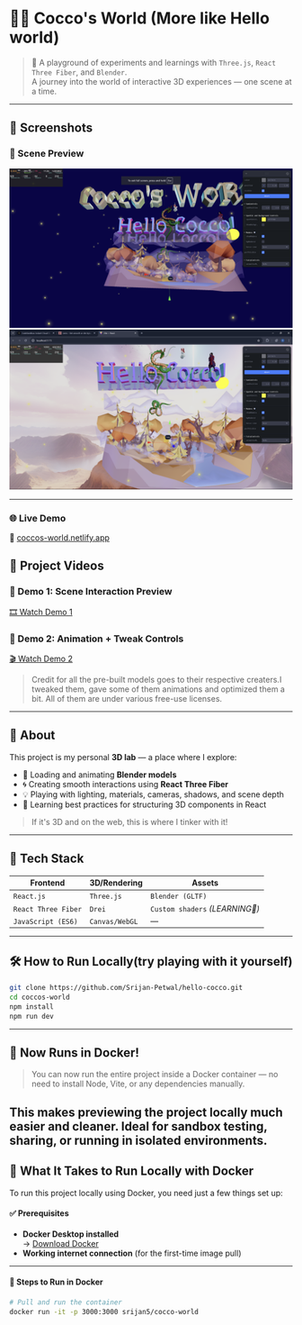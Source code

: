 # 🧚‍♀️ Cocco's World (More like Hello world)

> 🧪 A playground of experiments and learnings with `Three.js`, `React Three Fiber`, and `Blender`.  
> A journey into the world of interactive 3D experiences — one scene at a time.

---

## 📸 Screenshots

### 🧚 Scene Preview
![Scene Preview-1](ScreenShot-2.png)
![Scene Preview-2](CoccoWorld.png)


---

### 🌐 **Live Demo**
🚀 [coccos-world.netlify.app](https://coccos-world.netlify.app)

## 🎥 Project Videos

### 🔹 Demo 1: Scene Interaction Preview  
[🎞️  Watch Demo 1](https://youtu.be/G2m8G8DD-as)

### 🔹 Demo 2: Animation + Tweak Controls
[🎬  Watch Demo 2](https://youtu.be/UJzaEgI9rnQ)

>Credit for all the pre-built models goes to their respective creaters.I tweaked them, gave some of them animations and optimized them a bit. All of them are under various free-use licenses.

---

## 🧠 About

This project is my personal **3D lab** — a place where I explore:

- 🎨 Loading and animating **Blender models**
- 🌀 Creating smooth interactions using **React Three Fiber**
- 💡 Playing with lighting, materials, cameras, shadows, and scene depth
- 🔁 Learning best practices for structuring 3D components in React

> If it's 3D and on the web, this is where I tinker with it!

---

## 🚀 Tech Stack

| Frontend | 3D/Rendering | Assets |
|----------|--------------|--------|
| `React.js` | `Three.js` | `Blender (GLTF)` |
| `React Three Fiber` | `Drei` | `Custom shaders` *(LEARNING🧓)* |
| `JavaScript (ES6)` | `Canvas/WebGL` | — |

---

## 🛠️ How to Run Locally(try playing with it yourself)

```bash
git clone https://github.com/Srijan-Petwal/hello-cocco.git
cd coccos-world
npm install
npm run dev

```
---
## 🐳 Now Runs in Docker!

> You can now run the entire project inside a Docker container — no need to install Node, Vite, or any dependencies manually.

This makes previewing the project locally much easier and cleaner. Ideal for sandbox testing, sharing, or running in isolated environments.
---

## 🧰 What It Takes to Run Locally with Docker

To run this project locally using Docker, you need just a few things set up:

#### ✅ Prerequisites

- **Docker Desktop installed**  
  → [Download Docker](https://www.docker.com/products/docker-desktop)  
- **Working internet connection** (for the first-time image pull)

---

#### 🚀 Steps to Run in Docker

```bash
# Pull and run the container
docker run -it -p 3000:3000 srijan5/cocco-world
